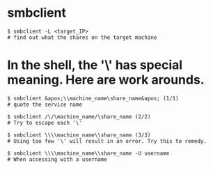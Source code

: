 # smbclient

```
$ smbclient -L <target_IP>
# find out what the shares on the target machine
```

# In the shell, the '\\' has special meaning. Here are work arounds.
```
$ smbclient &apos;\\machine_name\share_name&apos; (1/1)
# quote the service name

$ smbclient /\/\machine_name/\share_name (2/2)
# Try to escape each '\'

$ smbclient \\\\machine_name\\share_name (3/3)
# Using too few '\' will result in an error. Try this to remedy.

$ smbclient \\\\machine_name\\share_name -U username
# When accessing with a username
```
